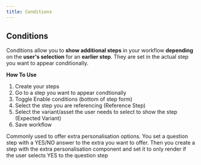 ```yaml
---
title: Conditions
---
```


## Conditions

Conditions allow you to **show additional steps** in your workflow **depending** on the **user's selection** for an **earlier step**. 
They are set in the actual step you want to appear conditionally. 

**How To Use**

1. Create your steps 
2. Go to a step you want to appear condtionally
3. Toggle Enable conditions (bottom of step form) 
4. Select the step you are referencing (Reference Step)
5. Select the variant/asset the user needs to select to show the step (Expected Variant)
6. Save workflow

Commonly used to offer extra personalisation options. You set a question step with a YES/NO answer to the extra you want to offer. Then you create a step with the extra personalisation component and set it to only render if the user selects YES to the question step


